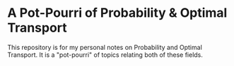 # A Pot-Pourri of Probability & Optimal Transport
This repository is for my personal notes on Probability and Optimal Transport.
It is a "pot-pourri" of topics relating both of these fields.
